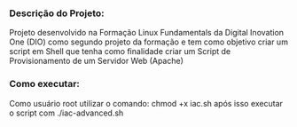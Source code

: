 ### Descrição do Projeto:
Projeto desenvolvido na Formação Linux Fundamentals da Digital Inovation One (DIO) como segundo projeto da formação e tem como objetivo criar um script em Shell que tenha como finalidade criar um Script de Provisionamento de um Servidor Web (Apache)

### Como executar:
Como usuário root utilizar o comando: chmod +x iac.sh após isso executar o script com ./iac-advanced.sh